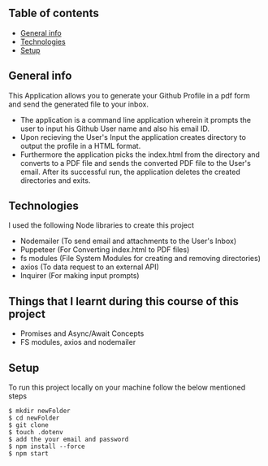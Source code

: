 ## Table of contents
* [General info](#general-info)
* [Technologies](#technologies)
* [Setup](#setup)

## General info
This Application allows you to generate your Github Profile in a pdf form and send the generated file to your inbox.
* The application is a command line application wherein it prompts the user to input his Github User name and also his email ID. 
* Upon recieving the User's Input the application creates directory to output the profile in a HTML format. 
* Furthermore the application picks the index.html from the directory and converts to a PDF file and sends the converted PDF file to the User's email. After its successful run, the application deletes the created directories and exits. 
	
## Technologies
I used the following Node libraries to create this project
* Nodemailer (To send email and attachments to the User's Inbox)
* Puppeteer (For Converting index.html to PDF files)
* fs modules (File System Modules for creating and removing directories)
* axios (To data request to an external API)
* Inquirer (For making input prompts)
	
## Things that I learnt during this course of this  project
* Promises and Async/Await Concepts
* FS modules, axios and nodemailer
## Setup
To run this project locally on your machine follow the below mentioned steps
```
$ mkdir newFolder
$ cd newFolder
$ git clone
$ touch .dotenv
$ add the your email and password
$ npm install --force
$ npm start
```
